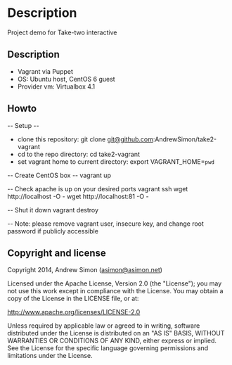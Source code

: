 # Description

Project demo for Take-two interactive 

## Description
 - Vagrant via Puppet
 - OS: Ubuntu host, CentOS 6 guest
 - Provider vm: Virtualbox 4.1

## Howto

-- Setup --
-  clone this repository: git clone git@github.com:AndrewSimon/take2-vagrant
-  cd to the repo directory: cd take2-vagrant
-  set vagrant home to current directory: export VAGRANT_HOME=`pwd`

-- Create CentOS box --
    vagrant up

-- Check apache is up on your desired ports
	vagrant ssh 
	wget http://localhost -O -
	wget http://localhost:81 -O -

-- Shut it down
    vagrant destroy

-- Note: please remove vagrant user, insecure key, and change root
   password if publicly accessible

## Copyright and license

Copyright 2014, Andrew Simon (asimon@asimon.net)

Licensed under the Apache License, Version 2.0 (the "License");
you may not use this work except in compliance with the License.
You may obtain a copy of the License in the LICENSE file, or at:

   http://www.apache.org/licenses/LICENSE-2.0

Unless required by applicable law or agreed to in writing, software
distributed under the License is distributed on an "AS IS" BASIS,
WITHOUT WARRANTIES OR CONDITIONS OF ANY KIND, either express or implied.
See the License for the specific language governing permissions and
limitations under the License.
